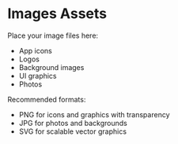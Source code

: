 # Images Assets

Place your image files here:

- App icons
- Logos
- Background images
- UI graphics
- Photos

Recommended formats:

- PNG for icons and graphics with transparency
- JPG for photos and backgrounds
- SVG for scalable vector graphics
